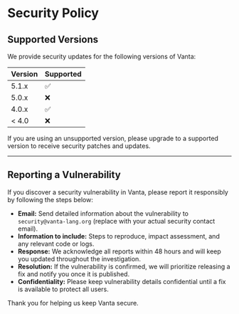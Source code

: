 # Security Policy

## Supported Versions

We provide security updates for the following versions of Vanta:

| Version | Supported          |
| ------- | ------------------ |
| 5.1.x   | :white_check_mark: |
| 5.0.x   | :x:                |
| 4.0.x   | :white_check_mark: |
| < 4.0   | :x:                |

If you are using an unsupported version, please upgrade to a supported version to receive security patches and updates.

---

## Reporting a Vulnerability

If you discover a security vulnerability in Vanta, please report it responsibly by following the steps below:

- **Email:** Send detailed information about the vulnerability to `security@vanta-lang.org` (replace with your actual security contact email).
- **Information to include:** Steps to reproduce, impact assessment, and any relevant code or logs.
- **Response:** We acknowledge all reports within 48 hours and will keep you updated throughout the investigation.
- **Resolution:** If the vulnerability is confirmed, we will prioritize releasing a fix and notify you once it is published.
- **Confidentiality:** Please keep vulnerability details confidential until a fix is available to protect all users.

Thank you for helping us keep Vanta secure.
